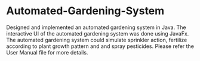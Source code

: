 # Automated-Gardening-System
Designed and implemented an automated gardening system in Java. 
The interactive UI of the automated gardening system was done using JavaFx. 
The automated gardening system could simulate sprinkler action, fertilize according to plant growth pattern and and spray pesticides.
Please refer the User Manual file for more details.
